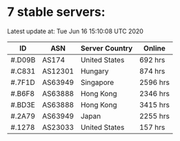 # 7 stable servers:

Latest update at: Tue Jun 16 15:10:08 UTC 2020

| ID | ASN | Server Country | Online |
| -- | --- | -------------- | ------ |
| #.D09B | AS174 | United States | 692 hrs |
| #.C831 | AS12301 | Hungary | 874 hrs |
| #.7F1D | AS63949 | Singapore | 2596 hrs |
| #.B6F8 | AS63888 | Hong Kong | 2346 hrs |
| #.BD3E | AS63888 | Hong Kong | 3415 hrs |
| #.2A79 | AS63949 | Japan | 2255 hrs |
| #.1278 | AS23033 | United States | 157 hrs |

